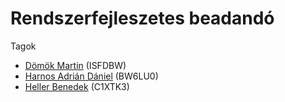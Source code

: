 # Rendszerfejleszetes beadandó

Tagok 
- [Dömök Martin](https://github.com/Martin35700) (ISFDBW)
- [Harnos Adrián Dániel](https://github.com/ReDnotGreen) (BW6LU0)
- [Heller Benedek](https://github.com/HunSolo85909) (C1XTK3)
